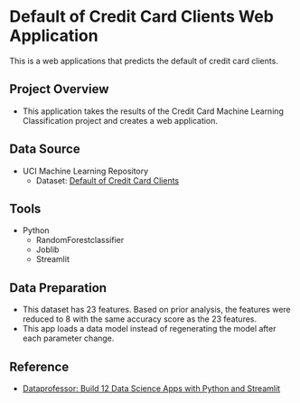 # Default of Credit Card Clients Web Application
This is a web applications that predicts the default of credit card clients.

## Project Overview
- This application takes the results of the Credit Card Machine Learning Classification project and creates a web application.

## Data Source
- UCI Machine Learning Repository
  - Dataset:  [Default of Credit Card Clients](https://archive.ics.uci.edu/datasets?search=Default%20of%20Credit%20Card%20Clients)
 
## Tools
- Python
  - RandomForestclassifier
  - Joblib  
  - Streamlit
 
## Data Preparation
- This dataset has 23 features.  Based on prior analysis, the features were reduced to 8 with the same accuracy score as the 23 features.
- This app loads a data model instead of regenerating the model after each parameter change.

## Reference
- [Dataprofessor: Build 12 Data Science Apps with Python and Streamlit](https://www.youtube.com/watch?v=JwSS70SZdyM)

  
  
